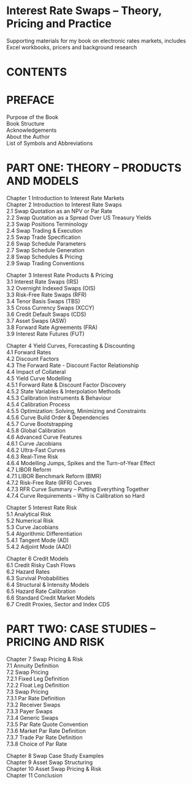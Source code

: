 # Interest Rate Swaps – Theory, Pricing and Practice
Supporting materials for my book on electronic rates markets, includes Excel workbooks, pricers and background research
  
# CONTENTS
  
# PREFACE
Purpose of the Book  
Book Structure  
Acknowledgements  
About the Author  
List of Symbols and Abbreviations  
  
# PART ONE: THEORY – PRODUCTS AND MODELS
  
Chapter 1 Introduction to Interest Rate Markets  
Chapter 2 Introduction to Interest Rate Swaps  
2.1 Swap Quotation as an NPV or Par Rate  
2.2 Swap Quotation as a Spread Over US Treasury Yields  
2.3 Swap Positions Terminology  
2.4 Swap Trading & Execution  
2.5 Swap Trade Specification  
2.6 Swap Schedule Parameters  
2.7 Swap Schedule Generation  
2.8 Swap Schedules & Pricing  
2.9 Swap Trading Conventions  
  
Chapter 3 Interest Rate Products & Pricing   
3.1 Interest Rate Swaps (IRS)  
3.2 Overnight Indexed Swaps (OIS)  
3.3 Risk-Free Rate Swaps (RFR)  
3.4 Tenor Basis Swaps (TBS)  
3.5 Cross Currency Swaps (XCCY)  
3.6 Credit Default Swaps (CDS)  
3.7 Asset Swaps (ASW)  
3.8 Forward Rate Agreements (FRA)  
3.9 Interest Rate Futures (FUT)  
  
Chapter 4 Yield Curves, Forecasting & Discounting  
4.1 Forward Rates  
4.2 Discount Factors  
4.3 The Forward Rate - Discount Factor Relationship  
4.4 Impact of Collateral  
4.5 Yield Curve Modelling  
4.5.1 Forward Rate & Discount Factor Discovery  
4.5.2 State Variables & Interpolation Methods  
4.5.3 Calibration Instruments & Behaviour  
4.5.4 Calibration Process  
4.5.5 Optimization: Solving, Minimizing and Constraints  
4.5.6 Curve Build Order & Dependencies  
4.5.7 Curve Bootstrapping  
4.5.8 Global Calibration  
4.6 Advanced Curve Features  
4.6.1 Curve Jacobians  
4.6.2 Ultra-Fast Curves  
4.6.3 Real-Time Risk  
4.6.4 Modelling Jumps, Spikes and the Turn-of-Year Effect  
4.7 LIBOR Reform  
4.7.1 LIBOR Benchmark Reform (BMR)  
4.7.2 Risk-Free Rate (RFR) Curves  
4.7.3 RFR Curve Summary – Putting Everything Together  
4.7.4 Curve Requirements – Why is Calibration so Hard  
  
Chapter 5 Interest Rate Risk  
5.1 Analytical Risk  
5.2 Numerical Risk  
5.3 Curve Jacobians  
5.4 Algorithmic Differentiation  
5.4.1 Tangent Mode (AD)  
5.4.2 Adjoint Mode (AAD)  
  
Chapter 6 Credit Models  
6.1 Credit Risky Cash Flows  
6.2 Hazard Rates  
6.3 Survival Probabilities  
6.4 Structural & Intensity Models  
6.5 Hazard Rate Calibration  
6.6 Standard Credit Market Models  
6.7 Credit Proxies, Sector and Index CDS  
  
# PART TWO: CASE STUDIES – PRICING AND RISK  
  
Chapter 7 Swap Pricing & Risk  
7.1 Annuity Definition  
7.2 Swap Pricing  
7.2.1 Fixed Leg Definition  
7.2.2 Float Leg Definition  
7.3 Swap Pricing  
7.3.1 Par Rate Definition  
7.3.2 Receiver Swaps  
7.3.3 Payer Swaps  
7.3.4 Generic Swaps  
7.3.5 Par Rate Quote Convention  
7.3.6 Market Par Rate Definition  
7.3.7 Trade Par Rate Definition  
7.3.8 Choice of Par Rate  
  
Chapter 8 Swap Case Study Examples  
Chapter 9 Asset Swap Structuring  
Chapter 10 Asset Swap Pricing & Risk  
Chapter 11 Conclusion  
